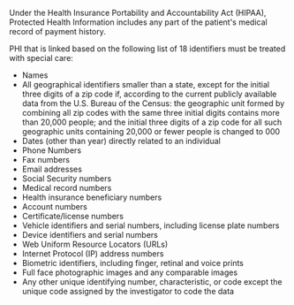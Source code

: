 Under the Health Insurance Portability and Accountability Act (HIPAA),
Protected Health Information includes any part of the patient\'s medical
record of payment history.

PHI that is linked based on the following list of 18 identifiers must be
treated with special care:

-   Names
-   All geographical identifiers smaller than a state, except for the
    initial three digits of a zip code if, according to the current
    publicly available data from the U.S. Bureau of the Census: the
    geographic unit formed by combining all zip codes with the same
    three initial digits contains more than 20,000 people; and the
    initial three digits of a zip code for all such geographic units
    containing 20,000 or fewer people is changed to 000
-   Dates (other than year) directly related to an individual
-   Phone Numbers
-   Fax numbers
-   Email addresses
-   Social Security numbers
-   Medical record numbers
-   Health insurance beneficiary numbers
-   Account numbers
-   Certificate/license numbers
-   Vehicle identifiers and serial numbers, including license plate
    numbers
-   Device identifiers and serial numbers
-   Web Uniform Resource Locators (URLs)
-   Internet Protocol (IP) address numbers
-   Biometric identifiers, including finger, retinal and voice prints
-   Full face photographic images and any comparable images
-   Any other unique identifying number, characteristic, or code except
    the unique code assigned by the investigator to code the data
